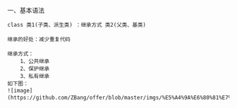 一、基本语法

    class 类1(子类、派生类) ：继承方式 类2(父类、基类)

    继承的好处：减少重复代码
    
    继承方式：
        1、公共继承
        2、保护继承
        3、私有继承
    如下图：
    ![image](https://github.com/ZBang/offer/blob/master/imgs/%E5%A4%9A%E6%80%81%E7%BB%A7%E6%89%BF%E6%96%B9%E5%BC%8F.png)